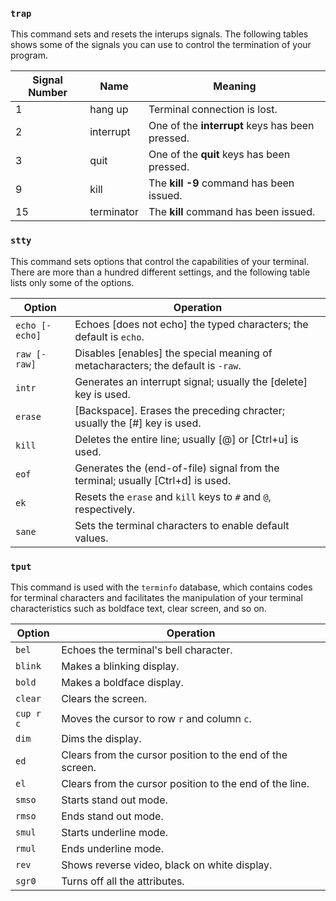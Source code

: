### `trap`
This command sets and resets the interups signals. The following tables shows some of the signals you can use to control the termination of your program.

| Signal Number | Name       | Meaning                                         |
| ------------- | ---------- | ----------------------------------------------- |
| 1             | hang up    | Terminal connection is lost.                    |
| 2             | interrupt  | One of the **interrupt** keys has been pressed. |
| 3             | quit       | One of the **quit** keys has been pressed.      |
| 9             | kill       | The **kill -9** command has been issued.        |
| 15            | terminator | The **kill** command has been issued.           |

### `stty`
This command sets options that control the capabilities of your terminal. There are more than a hundred different settings, and the following table lists only some of the options.

| Option         | Operation                                                                        |
| -------------- | -------------------------------------------------------------------------------- |
| `echo [-echo]` | Echoes [does not echo] the typed characters; the default is `echo`.              |
| `raw [-raw]`   | Disables [enables] the special meaning of metacharacters; the default is `-raw`. |
| `intr`         | Generates an interrupt signal; usually the [delete] key is used.                 |
| `erase`        | [Backspace]. Erases the preceding chracter; usually the [#] key is used.         |
| `kill`         | Deletes the entire line; usually [@] or [Ctrl+u] is used.                        |
| `eof`          | Generates the (end-of-file) signal from the terminal; usually [Ctrl+d] is used.  |
| `ek`           | Resets the `erase` and `kill` keys to `#` and `@`, respectively.                 |
| `sane`         | Sets the terminal characters to enable default values.                           |

### `tput`
This command is used with the `terminfo` database, which contains codes for terminal characters and facilitates the manipulation of your terminal characteristics such as boldface text, clear screen, and so on.

| Option    | Operation                                                 |
| --------- | --------------------------------------------------------- |
| `bel`     | Echoes the terminal's bell character.                     |
| `blink`   | Makes a blinking display.                                 |
| `bold`    | Makes a boldface display.                                 |
| `clear`   | Clears the screen.                                        |
| `cup r c` | Moves the cursor to row `r` and column `c`.               |
| `dim`     | Dims the display.                                         |
| `ed`      | Clears from the cursor position to the end of the screen. |
| `el`      | Clears from the cursor position to the end of the line.   |
| `smso`    | Starts stand out mode.                                    |
| `rmso`    | Ends stand out mode.                                      |
| `smul`    | Starts underline mode.                                    |
| `rmul`    | Ends underline mode.                                      |
| `rev`     | Shows reverse video, black on white display.              |
| `sgr0`    | Turns off all the attributes.                             |